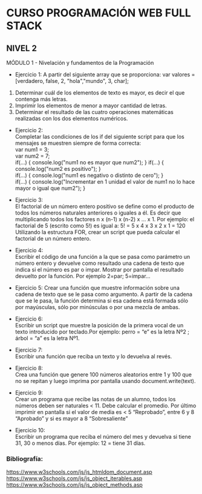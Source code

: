 # CURSO PROGRAMACIÓN WEB FULL STACK
## NIVEL 2
MÓDULO 1 - Nivelación y fundamentos de la Programación  
* Ejercicio 1:
A partir del siguiente array que se proporciona: var valores = [verdadero, false, 2, "hola","mundo", 3, char];
1. Determinar cuál de los elementos de texto es mayor, es decir el que contenga más
letras.
2. Imprimir los elementos de menor a mayor cantidad de letras.
3. Determinar el resultado de las cuatro operaciones matemáticas realizadas con los dos
elementos numéricos.
* Ejercicio 2:  
Completar las condiciones de los if del siguiente script para que los mensajes se muestren siempre de forma correcta:  
var num1 = 3;  
var num2 = 7;  
if(...) {
console.log("num1 no es mayor que num2");
} 
if(...) {
console.log("num2 es positivo");
}  
if(...) {
console.log("num1 es negativo o distinto de cero");
}  
if(...) {
console.log("Incrementar en 1 unidad el valor de num1 no lo hace mayor o igual que
num2"); }  

* Ejercicio 3:  
El factorial de un número entero positivo se define como el producto de todos los números naturales anteriores o iguales a él. Es decir que multiplicando todos los factores n x (n-1) x (n-2) x ... x 1. Por ejemplo: el factorial de 5 (escrito como 5!) es igual a: 5! = 5 x 4 x 3 x 2 x 1 = 120  
Utilizando la estructura FOR, crear un script que pueda calcular el factorial de un número entero. 

* Ejercicio 4:  
Escribir el código de una función a la que se pasa como parámetro un número entero y devuelve como resultado una cadena de texto que indica si el número es par o impar. Mostrar por pantalla el resultado devuelto por la función.
Por ejemplo 2=par; 5=impar… 

* Ejercicio 5:
Crear una función que muestre información sobre una cadena de texto que se le pasa como argumento. A partir de la cadena que se le pasa, la función determina si esa cadena está formada sólo por mayúsculas, sólo por minúsculas o por una mezcla de ambas. 

* Ejercicio 6:  
Escribir un script que muestre la posición de la primera vocal de un texto introducido por
teclado.Por ejemplo: perro = “e” es la letra Nº2 ; árbol = “a” es la letra Nº1.

* Ejercicio 7:  
Escribir una función que reciba un texto y lo devuelva al revés.

* Ejercicio 8:  
Crea una función que genere 100 números aleatorios entre 1 y 100 que no se repitan y luego
imprima por pantalla usando document.write(text).

* Ejercicio 9:  
Crear un programa que recibe las notas de un alumno, todos los números deben ser naturales < 11. Debe calcular el promedio. Por último imprimir en pantalla si el valor de media es < 5 “Reprobado”, entre 6 y 8 “Aprobado” y si es mayor a 8 “Sobresaliente”

* Ejercicio 10:  
Escribir un programa que reciba el número del mes y devuelva si tiene 31, 30 o menos días.
Por ejemplo: 12 = tiene 31 días.

### Bibliografía:  
https://www.w3schools.com/js/js_htmldom_document.asp  
https://www.w3schools.com/js/js_object_iterables.asp  
https://www.w3schools.com/js/js_object_methods.asp